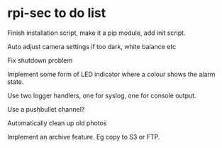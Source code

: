 # rpi-sec to do list

Finish installation script, make it a pip module, add init script.

Auto adjust camera settings if too dark, white balance etc

Fix shutdown problem

Implement some form of LED indicator where a colour shows the alarm state.

Use two logger handlers, one for syslog, one for console output.

Use a pushbullet channel?

Automatically clean up old photos

Implement an archive feature. Eg copy to S3 or FTP.
